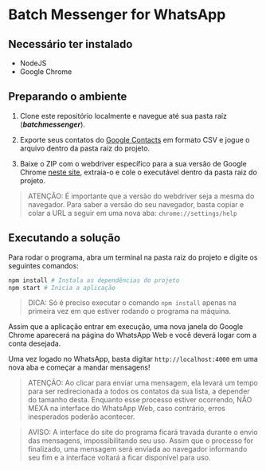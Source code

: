 # Batch Messenger for WhatsApp

## Necessário ter instalado

* NodeJS
* Google Chrome

## Preparando o ambiente

1. Clone este repositório localmente e navegue até sua pasta raíz (***batchmessenger***).

2. Exporte seus contatos do [Google Contacts](https://contacts.google.com) em formato CSV e jogue o arquivo dentro da pasta raiz do projeto.

3. Baixe o ZIP com o webdriver específico para a sua versão de Google Chrome [neste site](https://chromedriver.chromium.org/downloads), extraia-o e cole o executável dentro da pasta raiz do projeto.

> ATENÇÃO: É importante que a versão do webdriver seja a mesma do navegador. Para saber a versão do seu navegador, basta copiar e colar a URL a seguir em uma nova aba: ``chrome://settings/help``

## Executando a solução

Para rodar o programa, abra um terminal na pasta raiz do projeto e digite os seguintes comandos:

```bash
npm install # Instala as dependências do projeto
npm start # Inicia a aplicação
```

> DICA: Só é preciso executar o comando ``npm install`` apenas na primeira vez em que estiver rodando o programa na máquina.

Assim que a aplicação entrar em execução, uma nova janela do Google Chrome aparecerá na página do WhatsApp Web e você deverá logar com a conta desejada.

Uma vez logado no WhatsApp, basta digitar ``http://localhost:4000`` em uma nova aba e começar a mandar mensagens!

> ATENÇÃO: Ao clicar para enviar uma mensagem, ela levará um tempo para ser redirecionada a todos os contatos da sua lista, a depender do tamanho desta. Enquanto esse processo estiver ocorrendo, NÃO MEXA na interface do WhatsApp Web, caso contrário, erros inesperados poderão acontecer.

> AVISO: A interface do site do programa ficará travada durante o envio das mensagens, impossibilitando seu uso. Assim que o processo for finalizado, uma mensagem será enviada ao navegador informando seu fim e a interface voltará a ficar disponível para uso.
